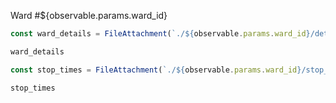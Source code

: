 Ward #${observable.params.ward_id}

```js
const ward_details = FileAttachment(`./${observable.params.ward_id}/details.json`).json()
```

```js
ward_details
```

```js
const stop_times = FileAttachment(`./${observable.params.ward_id}/stop_times.csv`).csv()
```

```js
stop_times
```

